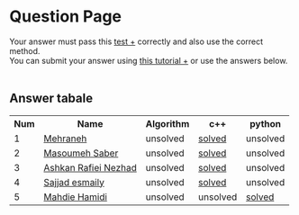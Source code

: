 # Question Page

Your answer must pass this
<a href='./test.md'>test +</a>
correctly and also use the correct method.
<br>
You can submit your answer using
<a href='https://github.com/EnAnsari/bcp-hsu/releases/download/3.0.0/teaching-submit-question.pdf'>this tutorial +</a>
or use the answers below.
<br><br>

## Answer tabale
<table>
  <tr>
    <th>Num</th>
    <th>Name</th>
    <th>Algorithm</th>
    <th>c++</th>
    <th>python</th>
  </tr>
    <td>1</td>
    <td>
        <a href='https://github.com/Mehraneh-seifari'>Mehraneh</a>
    </td>
    <td>unsolved</td>
    <td><a href='./4021277174/Factorial.cpp'>solved</a></td>
    <td>unsolved</td>
  </tr>
  <tr>
    <td>2</td>
     <td>
        <a href='https://github.com/masoumesaber'>Masoumeh Saber</a>
    </td>
    <td>unsolved</td>
    <td> <a href='./4021277094/main3.cpp'>solved</a></td>
    <td>unsolved</td>
  </tr>
  <tr>
    <td>3</td>
    <td>
        <a href='https://github.com/AshkanRN'>Ashkan Rafiei Nezhad</a>
    </td>
    <td>unsolved</td>
    <td> <a href='./4021277403/2012.cpp'>solved</a></td>
    <td>unsolved</td>
  </tr>
  <tr>
    <td>4</td>
    <td>
        <a href='github.com/sajjad-esmaily'>Sajjad esmaily</a>
    </td>
    <td>unsolved</td>
    <td><a href='./4021277298/main.cpp'>solved</a></td>
    <td>unsolved</td>
  </tr>
  <tr>
    <td>5</td>
    <td>
        <a href='mailto:hamidi2586@gmail.com'>Mahdie Hamidi</a>
    </td>
    <td>unsolved</td>
    <td>unsolved</td>
    <td><a href='./4021277221/q2012.py'>solved</a></td>
  </tr>
</table>
